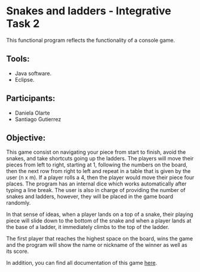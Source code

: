 # Snakes and ladders - Integrative Task 2

This functional program reflects the functionality of a console game.

## Tools:
* Java software.
* Eclipse.

## Participants:
* Daniela Olarte
* Santiago Gutierrez

## Objective: 

This game consist on navigating your piece from start to finish, avoid the snakes, and take shortcuts going up the ladders. The players will move their pieces from left to right, starting at 1, following the numbers on the board, then the next row from right to left and repeat in a table that is given by the user (n x m). If a player rolls a 4, then the player would move their piece four places. The program has an internal dice which works automatically after typing a line break. The user is also in charge of providing the number of snakes and ladders, however, they will be placed in the game board randomly.

In that sense of ideas, when a player lands on a top of a snake, their playing piece will slide down to the bottom of the snake and when a player lands at the base of a ladder, it immediately climbs to the top of the ladder. 

The first player that reaches the highest space on the board, wins the game and the program will show the name or nickname of the winner as well as its score. 

In addition, you can find all documentation of this game [here](https://github.com/danielaolarte123/TI2-snakes-and-ladders/tree/main/docs).
